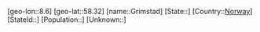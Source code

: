 ﻿---
location: [58.32,8.6]
type: City
tags:
- geo/City


SpocWebEntityId: 30583
isDeleted: false
confidential: public

---
[geo-lon::8.6]
[geo-lat::58.32]
[name::Grimstad]
[State::]
[Country::[Norway](geo/Continent/Europe/Norway.md)]
[StateId::]
[Population::]
[Unknown::]

